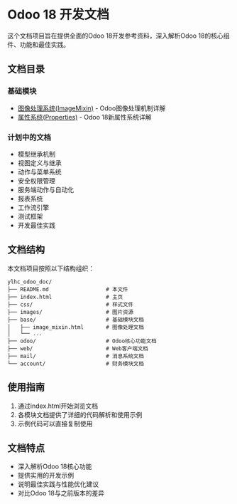 # Odoo 18 开发文档

这个文档项目旨在提供全面的Odoo 18开发参考资料，深入解析Odoo 18的核心组件、功能和最佳实践。

## 文档目录

### 基础模块
- [图像处理系统(ImageMixin)](base/image_mixin.html) - Odoo图像处理机制详解
- [属性系统(Properties)](properties_definition.html) - Odoo 18新属性系统详解

### 计划中的文档
- 模型继承机制
- 视图定义与继承
- 动作与菜单系统
- 安全权限管理
- 服务端动作与自动化
- 报表系统
- 工作流引擎
- 测试框架
- 开发最佳实践

## 文档结构

本文档项目按照以下结构组织：

```
ylhc_odoo_doc/
├── README.md                  # 本文件
├── index.html                 # 主页
├── css/                       # 样式文件
├── images/                    # 图片资源
├── base/                      # 基础模块文档
│   ├── image_mixin.html       # 图像处理文档
│   └── ...
├── odoo/                      # Odoo核心功能文档
├── web/                       # Web客户端文档
├── mail/                      # 消息系统文档
└── account/                   # 财务模块文档
```

## 使用指南

1. 通过index.html开始浏览文档
2. 各模块文档提供了详细的代码解析和使用示例
3. 示例代码可以直接复制使用

## 文档特点

- 深入解析Odoo 18核心功能
- 提供实用的开发示例
- 说明最佳实践与性能优化建议
- 对比Odoo 18与之前版本的差异 